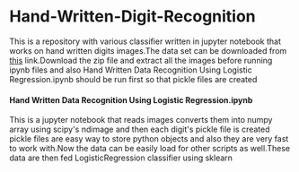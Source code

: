 # Hand-Written-Digit-Recognition
This is a repository with various classifier written in jupyter notebook that works on hand written digits images.The data set can be downloaded
from <a href='https://drive.google.com/open?id=0B4OCp-_lGauXLVJsdl9zZ3NIZUk'>this</a> link.Download the zip file and extract all the images before running ipynb files and also Hand Written Data Recognition Using Logistic Regression.ipynb should be run first so that pickle files are created
<h4>Hand Written Data Recognition Using Logistic Regression.ipynb</h4>
This is a jupyter notebook that reads images converts them into numpy array using scipy's ndimage and then each digit's pickle file is created
pickle files are easy way to store python objects and also they are very fast to work with.Now the data can be easily load for other scripts as 
well.These data are then fed LogisticRegression classifier using sklearn
